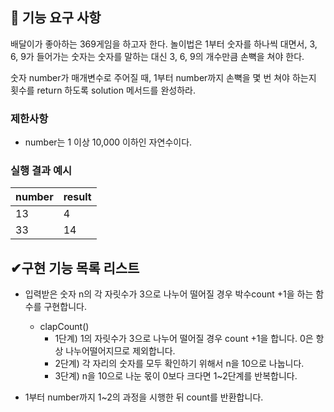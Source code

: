 ## 🚀 기능 요구 사항

배달이가 좋아하는 369게임을 하고자 한다. 놀이법은 1부터 숫자를 하나씩 대면서, 3, 6, 9가 들어가는 숫자는 숫자를 말하는 대신 3, 6, 9의 개수만큼 손뼉을 쳐야 한다.

숫자 number가 매개변수로 주어질 때, 1부터 number까지 손뼉을 몇 번 쳐야 하는지 횟수를 return 하도록 solution 메서드를 완성하라.

### 제한사항

-   number는 1 이상 10,000 이하인 자연수이다.

### 실행 결과 예시

| number | result |
| ------ | ------ |
| 13     | 4      |
| 33     | 14     |

## ✔구현 기능 목록 리스트

-   입력받은 숫자 n의 각 자릿수가 3으로 나누어 떨어질 경우 박수count +1을 하는 함수를 구현합니다.

    -   clapCount()
        -   1단계) 1의 자릿수가 3으로 나누어 떨어질 경우 count +1을 합니다. 0은 항상 나누어떨어지므로 제외합니다.
        -   2단계) 각 자리의 숫자를 모두 확인하기 위해서 n을 10으로 나눕니다.
        -   3단계) n을 10으로 나눈 몫이 0보다 크다면 1~2단계를 반복합니다.

-   1부터 number까지 1~2의 과정을 시행한 뒤 count를 반환합니다.
